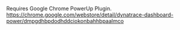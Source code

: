 Requires Google Chrome PowerUp Plugin. https://chrome.google.com/webstore/detail/dynatrace-dashboard-power/dmpgdhbpdodhddciokonbahhbpaalmco
